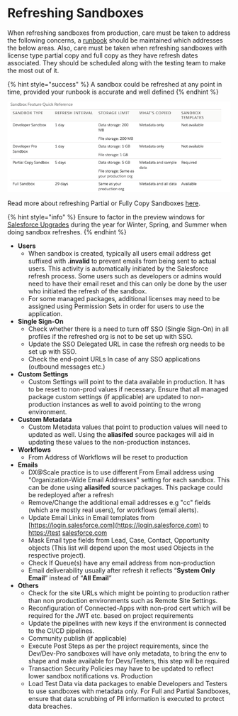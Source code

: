 # Refreshing Sandboxes

When refreshing sandboxes from production, care must be taken to address the following concerns, a [runbook](../development-practices/tracking-manual-steps.md) should be maintained which addresses the below areas. Also, care must be taken when refreshing sandboxes with license type partial copy and full copy as they have refresh dates associated. They should be scheduled along with the testing team to make the most out of it.

{% hint style="success" %}
A sandbox could be refreshed at any point in time, provided your runbook is accurate and well defined
{% endhint %}

![Sandbox Refresh Interval](<../.gitbook/assets/image (55).png>)

Read more about refreshing Partial or Fully Copy Sandboxes [here](https://help.salesforce.com/articleView?id=000313358\&type=1\&mode=1).

{% hint style="info" %}
Ensure to factor in the preview windows for [Salesforce Upgrades](https://help.salesforce.com/articleView?id=getstart\_upgrades.htm\&type=0) during the year for Winter, Spring, and Summer when doing sandbox refreshes.
{% endhint %}

* **Users**
  * When sandbox is created, typically all users email address get suffixed with **.invalid** to prevent emails from being sent to actual users. This activity is automatically initiated by the Salesforce refresh process. Some users such as developers or admins would need to have their email reset and this can only be done by the user who initiated the refresh of the sandbox.
  * For some managed packages, additional licenses may need to be assigned using Permission Sets in order for users to use the application.
* **Single Sign-On**
  * Check whether there is a need to turn off SSO (Single Sign-On) in all profiles if the refreshed org is not to be set up with SSO.
  * Update the SSO Delegated URL in case the refresh org needs to be set up with SSO.
  * Check the end-point URLs In case of any SSO applications (outbound messages etc.)
* **Custom Settings**
  * Custom Settings will point to the data available in production. It has to be reset to non-prod values if necessary. Ensure that all managed package custom settings (if applicable) are updated to non-production instances as well to avoid pointing to the wrong environment.
* **Custom Metadata**
  * Custom Metadata values that point to production values will need to updated as well. Using the **aliasifed** source packages will aid in updating these values to the non-production instances.
* **Workflows**
  * From Address of Workflows will be reset to production
* **Emails**
  * DX@Scale practice is to use different From Email address using "Organization-Wide Email Addresses" setting for each sandbox. This can be done using **aliasifed** source packages. This package could be redeployed after a refresh
  * Remove/Change the additional email addresses e.g "cc" fields (which are mostly real users), for workflows (email alerts).
  * Update Email Links in Email templates from [https://login.salesforce.com](https://login.salesforce.com) to [https://test](https://test) [salesforce.com](http://salesforce.com)
  * Mask Email type fields from Lead, Case, Contact, Opportunity objects (This list will depend upon the most used Objects in the respective project).
  * Check If Queue(s) have any email address from non-production
  * Email deliverability usually after refresh it reflects “**System Only Email**” instead of “**All Email**”
* **Others**
  * Check for the site URLs which might be pointing to production rather than non production environments such as Remote Site Settings.
  * Reconfiguration of Connected-Apps with non-prod cert which will be required for the JWT etc. based on project requirements
  * Update the pipelines with new keys if the environment is connected to the CI/CD pipelines.
  * Community publish (if applicable)
  * Execute Post Steps as per the project requirements, since the Dev/Dev-Pro sandboxes will have only metadata, to bring the env to shape and make available for Devs/Testers, this step will be required
  * Transaction Security Policies may have to be updated to reflect lower sandbox notifications vs. Production
  * Load Test Data via data packages to enable Developers and Testers to use sandboxes with metadata only. For Full and Partial Sandboxes, ensure that data scrubbing of PII information is executed to protect data breaches.
